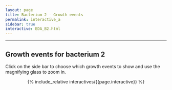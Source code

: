 ```yaml
---
layout: page
title: Bacterium 2 - Growth events 
permalink: interactive_a
sidebar: true
interactive: EDA_B2.html
---
```

---

## Growth events for bacterium 2
Click on the side bar to choose which growth events to show and use the magnifying glass to zoom in.  


<!-- The below line includes the interactive figure. Do not change! -->
<center>

{% include_relative interactives/{{page.interactive}} %}

</center>



